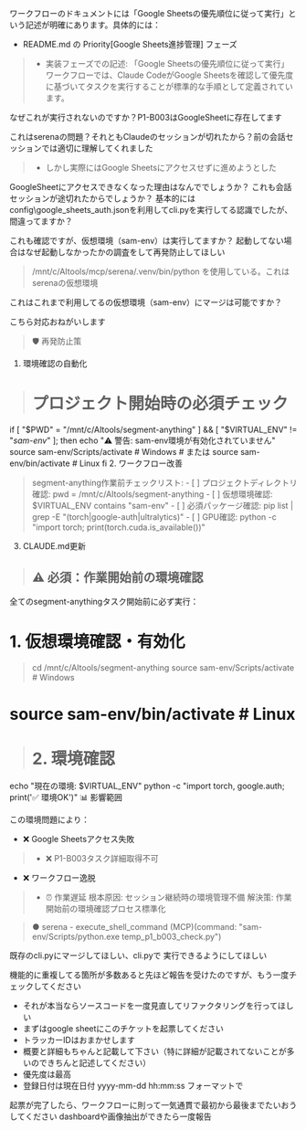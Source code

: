 >
  ワークフローのドキュメントには「Google Sheetsの優先順位に従って実行」という記述が明確にあります。具体的には：
  - README.md の Priority[Google Sheets進捗管理] フェーズ
>  - 実装フェーズでの記述: 「Google Sheetsの優先順位に従って実行」
  ワークフローでは、Claude CodeがGoogle Sheetsを確認して優先度に基づいてタスクを実行することが標準的な手順として定義されています。

なぜこれが実行されないのですか？P1-B003はGoogleSheetに存在してます

これはserenaの問題？それともClaudeのセッションが切れたから？前の会話セッションでは適切に理解してくれました


>  - しかし実際にはGoogle Sheetsにアクセスせずに進めようとした

GoogleSheetにアクセスできなくなった理由はなんででしょうか？
これも会話セッションが途切れたからでしょうか？
基本的にはconfig\google_sheets_auth.jsonを利用してcli.pyを実行してる認識でしたが、間違ってますか？


これも確認ですが、仮想環境（sam-env）は実行してますか？
起動してない場合はなぜ起動しなかったかの調査をして再発防止してほしい


>/mnt/c/AItools/mcp/serena/.venv/bin/python を使用している。これはserenaの仮想環境

これはこれまで利用してるの仮想環境（sam-env）にマージは可能ですか？





こちら対応おねがいします

>🛡 再発防止策
  1. 環境確認の自動化
>  # プロジェクト開始時の必須チェック
  if [ "$PWD" = "/mnt/c/AItools/segment-anything" ] && [ "$VIRTUAL_ENV" != "*sam-env*" ]; then
      echo "⚠️ 警告: sam-env環境が有効化されていません"
      source sam-env/Scripts/activate  # Windows
      # または source sam-env/bin/activate  # Linux
  fi
  2. ワークフロー改善
>  segment-anything作業前チェックリスト:
    - [ ] プロジェクトディレクトリ確認: pwd = /mnt/c/AItools/segment-anything
    - [ ] 仮想環境確認: $VIRTUAL_ENV contains "sam-env"
    - [ ] 必須パッケージ確認: pip list | grep -E "(torch|google-auth|ultralytics)"
    - [ ] GPU確認: python -c "import torch; print(torch.cuda.is_available())"
>
  3. CLAUDE.md更新
>  ## ⚠️ 必須：作業開始前の環境確認
  全てのsegment-anythingタスク開始前に必ず実行：  
  # 1. 仮想環境確認・有効化
>  cd /mnt/c/AItools/segment-anything
  source sam-env/Scripts/activate  # Windows
  # source sam-env/bin/activate    # Linux
>  # 2. 環境確認
  echo "現在の環境: $VIRTUAL_ENV"
  python -c "import torch, google.auth; print('✅ 環境OK')"
  📊 影響範囲
>
  この環境問題により：
  - ❌ Google Sheetsアクセス失敗
>  - ❌ P1-B003タスク詳細取得不可
  - ❌ ワークフロー逸脱
 > - ⏰ 作業遅延
  根本原因: セッション継続時の環境管理不備
  解決策: 作業開始前の環境確認プロセス標準化



>● serena - execute_shell_command (MCP)(command: "sam-env/Scripts/python.exe temp_p1_b003_check.py")

既存のcli.pyにマージしてほしい、cli.pyで
実行できるようにしてほしい


機能的に重複してる箇所が多数あると先ほど報告を受けたのですが、もう一度チェックしてください
* それが本当ならソースコードを一度見直してリファクタリングを行ってほしい
* まずはgoogle sheetにこのチケットを起票してください
* トラッカーIDはおまかせします
* 概要と詳細もちゃんと記載して下さい（特に詳細が記載されてないことが多いのできちんと記述してください）
* 優先度は最高
* 登録日付は現在日付  yyyy-mm-dd hh:mm:ss フォーマットで

起票が完了したら、ワークフローに則って一気通貫で最初から最後までたいおうしてください
dashboardや画像抽出ができたら一度報告


